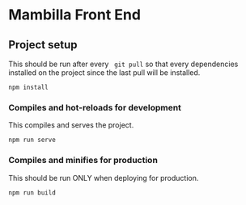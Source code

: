 # Mambilla Front End

## Project setup
This should be run after every ``` git pull```  so that every dependencies installed on the project since the last pull will be installed.
```
npm install
```

### Compiles and hot-reloads for development
This compiles and serves the project.
```
npm run serve
```

### Compiles and minifies for production
This should be run ONLY when deploying for production.
```
npm run build
```

